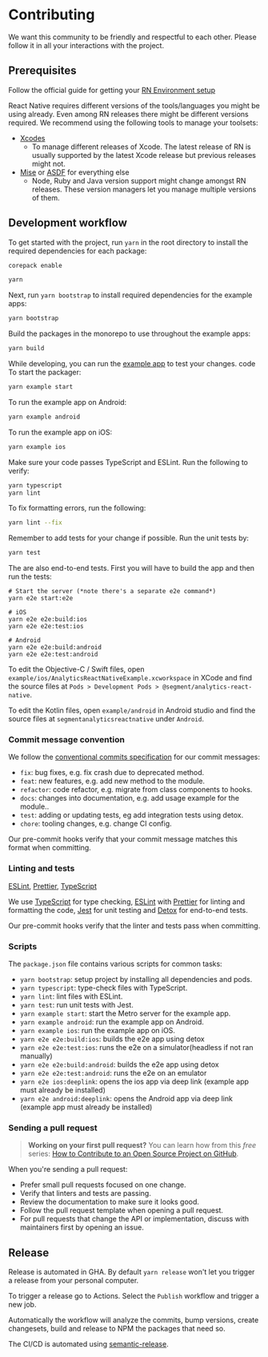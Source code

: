 # Contributing

We want this community to be friendly and respectful to each other. Please follow it in all your interactions with the project.

## Prerequisites

Follow the official guide for getting your [RN Environment setup](https://reactnative.dev/docs/0.72/environment-setup)

React Native requires different versions of the tools/languages you might be using already. Even among RN releases there might be different versions required. We recommend using the following tools to manage your toolsets:

- [Xcodes](https://github.com/XcodesOrg/XcodesApp)
  - To manage different releases of Xcode. The latest release of RN is usually supported by the latest Xcode release but previous releases might not.
- [Mise](https://mise.jdx.dev/dev-tools/) or [ASDF](https://asdf-vm.com/guide/getting-started.html) for everything else
  - Node, Ruby and Java version support might change amongst RN releases. These version managers let you manage multiple versions of them.

## Development workflow

To get started with the project, run `yarn` in the root directory to install the required dependencies for each package:

```sh
corepack enable
```

```sh
yarn 
```

Next, run `yarn bootstrap` to install required dependencies for the example apps:

```sh
yarn bootstrap
```

Build the packages in the monorepo to use throughout the example apps: 

```sh
yarn build
```

While developing, you can run the [example app](/example/) to test your changes.
code
To start the packager:

```sh
yarn example start
```

To run the example app on Android:

```sh
yarn example android
```

To run the example app on iOS:

```sh
yarn example ios
```

Make sure your code passes TypeScript and ESLint. Run the following to verify:

```sh
yarn typescript
yarn lint
```

To fix formatting errors, run the following:

```sh
yarn lint --fix
```

Remember to add tests for your change if possible. Run the unit tests by:

```sh
yarn test
```

The are also end-to-end tests. First you will have to build the app and then run the tests:

```
# Start the server (*note there's a separate e2e command*)
yarn e2e start:e2e

# iOS
yarn e2e e2e:build:ios
yarn e2e e2e:test:ios

# Android
yarn e2e e2e:build:android
yarn e2e e2e:test:android
```

To edit the Objective-C / Swift files, open `example/ios/AnalyticsReactNativeExample.xcworkspace` in XCode and find the source files at `Pods > Development Pods > @segment/analytics-react-native`.

To edit the Kotlin files, open `example/android` in Android studio and find the source files at `segmentanalyticsreactnative` under `Android`.

### Commit message convention

We follow the [conventional commits specification](https://www.conventionalcommits.org/en) for our commit messages:

- `fix`: bug fixes, e.g. fix crash due to deprecated method.
- `feat`: new features, e.g. add new method to the module.
- `refactor`: code refactor, e.g. migrate from class components to hooks.
- `docs`: changes into documentation, e.g. add usage example for the module..
- `test`: adding or updating tests, eg add integration tests using detox.
- `chore`: tooling changes, e.g. change CI config.

Our pre-commit hooks verify that your commit message matches this format when committing.

### Linting and tests

[ESLint](https://eslint.org/), [Prettier](https://prettier.io/), [TypeScript](https://www.typescriptlang.org/)

We use [TypeScript](https://www.typescriptlang.org/) for type checking, [ESLint](https://eslint.org/) with [Prettier](https://prettier.io/) for linting and formatting the code, [Jest](https://jestjs.io/) for unit testing and [Detox](https://github.com/wix/Detox) for end-to-end tests.

Our pre-commit hooks verify that the linter and tests pass when committing.

### Scripts

The `package.json` file contains various scripts for common tasks:

- `yarn bootstrap`: setup project by installing all dependencies and pods.
- `yarn typescript`: type-check files with TypeScript.
- `yarn lint`: lint files with ESLint.
- `yarn test`: run unit tests with Jest.
- `yarn example start`: start the Metro server for the example app.
- `yarn example android`: run the example app on Android.
- `yarn example ios`: run the example app on iOS.
- `yarn e2e e2e:build:ios`: builds the e2e app using detox
- `yarn e2e e2e:test:ios`: runs the e2e on a simulator(headless if not ran manually)
- `yarn e2e e2e:build:android`: builds the e2e app using detox
- `yarn e2e e2e:test:android`: runs the e2e on an emulator
- `yarn e2e ios:deeplink`: opens the ios app via deep link (example app must already be installed)
- `yarn e2e android:deeplink`: opens the Android app via deep link (example app must already be installed)

### Sending a pull request

> **Working on your first pull request?** You can learn how from this _free_ series: [How to Contribute to an Open Source Project on GitHub](https://egghead.io/series/how-to-contribute-to-an-open-source-project-on-github).

When you're sending a pull request:

- Prefer small pull requests focused on one change.
- Verify that linters and tests are passing.
- Review the documentation to make sure it looks good.
- Follow the pull request template when opening a pull request.
- For pull requests that change the API or implementation, discuss with maintainers first by opening an issue.

## Release

Release is automated in GHA. By default `yarn release` won't let you trigger a release from your personal computer.

To trigger a release go to Actions. Select the `Publish` workflow and trigger a new job.

Automatically the workflow will analyze the commits, bump versions, create changesets, build and release to NPM the packages that need so.

The CI/CD is automated using [semantic-release](https://github.com/semantic-release/semantic-release).
